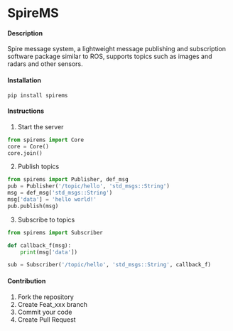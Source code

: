 # SpireMS

#### Description
Spire message system, a lightweight message publishing and subscription software package similar to ROS, supports topics such as images and radars and other sensors.

#### Installation

```
pip install spirems
```

#### Instructions

1.  Start the server
```Python
from spirems import Core
core = Core()
core.join()
```

2.  Publish topics
```Python
from spirems import Publisher, def_msg
pub = Publisher('/topic/hello', 'std_msgs::String')
msg = def_msg('std_msgs::String')
msg['data'] = 'hello world!'
pub.publish(msg)
```

3.  Subscribe to topics
```Python
from spirems import Subscriber

def callback_f(msg):
    print(msg['data'])

sub = Subscriber('/topic/hello', 'std_msgs::String', callback_f)
```

#### Contribution

1.  Fork the repository
2.  Create Feat_xxx branch
3.  Commit your code
4.  Create Pull Request
